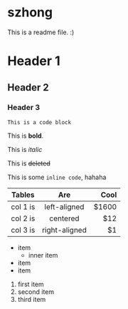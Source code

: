 # szhong

This is a readme file. :)

# Header 1

## Header 2

### Header 3


```
This is a code block
```


This is **bold**.

This is _italic_

This is ~~deleted~~

This is some `inline code`, hahaha

| Tables   |      Are      |  Cool |
|----------|:-------------:|------:|
| col 1 is |  left-aligned | $1600 |
| col 2 is |    centered   |   $12 |
| col 3 is | right-aligned |    $1 |


- item
  - inner item
- item
- item


1. first item
2. second item
2. third item

